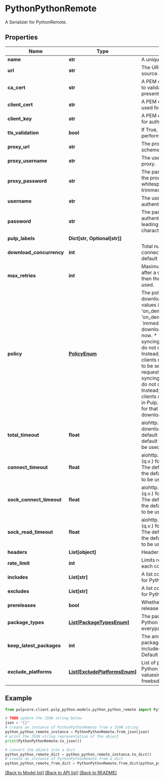 # PythonPythonRemote

A Serializer for PythonRemote.

## Properties

Name | Type | Description | Notes
------------ | ------------- | ------------- | -------------
**name** | **str** | A unique name for this remote. | 
**url** | **str** | The URL of an external content source. | 
**ca_cert** | **str** | A PEM encoded CA certificate used to validate the server certificate presented by the remote server. | [optional] 
**client_cert** | **str** | A PEM encoded client certificate used for authentication. | [optional] 
**client_key** | **str** | A PEM encoded private key used for authentication. | [optional] 
**tls_validation** | **bool** | If True, TLS peer validation must be performed. | [optional] 
**proxy_url** | **str** | The proxy URL. Format: scheme://host:port | [optional] 
**proxy_username** | **str** | The username to authenticte to the proxy. | [optional] 
**proxy_password** | **str** | The password to authenticate to the proxy. Extra leading and trailing whitespace characters are not trimmed. | [optional] 
**username** | **str** | The username to be used for authentication when syncing. | [optional] 
**password** | **str** | The password to be used for authentication when syncing. Extra leading and trailing whitespace characters are not trimmed. | [optional] 
**pulp_labels** | **Dict[str, Optional[str]]** |  | [optional] 
**download_concurrency** | **int** | Total number of simultaneous connections. If not set then the default value will be used. | [optional] 
**max_retries** | **int** | Maximum number of retry attempts after a download failure. If not set then the default value (3) will be used. | [optional] 
**policy** | [**PolicyEnum**](PolicyEnum.md) | The policy to use when downloading content. The possible values include: &#39;immediate&#39;, &#39;on_demand&#39;, and &#39;streamed&#39;. &#39;on_demand&#39; is the default.  * &#x60;immediate&#x60; - When syncing, download all metadata and content now. * &#x60;on_demand&#x60; - When syncing, download metadata, but do not download content now. Instead, download content as clients request it, and save it in Pulp to be served for future client requests. * &#x60;streamed&#x60; - When syncing, download metadata, but do not download content now. Instead,download content as clients request it, but never save it in Pulp. This causes future requests for that same content to have to be downloaded again. | [optional] 
**total_timeout** | **float** | aiohttp.ClientTimeout.total (q.v.) for download-connections. The default is null, which will cause the default from the aiohttp library to be used. | [optional] 
**connect_timeout** | **float** | aiohttp.ClientTimeout.connect (q.v.) for download-connections. The default is null, which will cause the default from the aiohttp library to be used. | [optional] 
**sock_connect_timeout** | **float** | aiohttp.ClientTimeout.sock_connect (q.v.) for download-connections. The default is null, which will cause the default from the aiohttp library to be used. | [optional] 
**sock_read_timeout** | **float** | aiohttp.ClientTimeout.sock_read (q.v.) for download-connections. The default is null, which will cause the default from the aiohttp library to be used. | [optional] 
**headers** | **List[object]** | Headers for aiohttp.Clientsession | [optional] 
**rate_limit** | **int** | Limits requests per second for each concurrent downloader | [optional] 
**includes** | **List[str]** | A list containing project specifiers for Python packages to include. | [optional] 
**excludes** | **List[str]** | A list containing project specifiers for Python packages to exclude. | [optional] 
**prereleases** | **bool** | Whether or not to include pre-release packages in the sync. | [optional] 
**package_types** | [**List[PackageTypesEnum]**](PackageTypesEnum.md) | The package types to sync for Python content. Leave blank to get everypackage type. | [optional] 
**keep_latest_packages** | **int** | The amount of latest versions of a package to keep on sync, includespre-releases if synced. Default 0 keeps all versions. | [optional] [default to 0]
**exclude_platforms** | [**List[ExcludePlatformsEnum]**](ExcludePlatformsEnum.md) | List of platforms to exclude syncing Python packages for. Possible valuesinclude: windows, macos, freebsd, and linux. | [optional] 

## Example

```python
from pulpcore.client.pulp_python.models.python_python_remote import PythonPythonRemote

# TODO update the JSON string below
json = "{}"
# create an instance of PythonPythonRemote from a JSON string
python_python_remote_instance = PythonPythonRemote.from_json(json)
# print the JSON string representation of the object
print(PythonPythonRemote.to_json())

# convert the object into a dict
python_python_remote_dict = python_python_remote_instance.to_dict()
# create an instance of PythonPythonRemote from a dict
python_python_remote_from_dict = PythonPythonRemote.from_dict(python_python_remote_dict)
```
[[Back to Model list]](../README.md#documentation-for-models) [[Back to API list]](../README.md#documentation-for-api-endpoints) [[Back to README]](../README.md)


